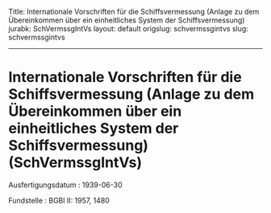 Title: Internationale Vorschriften für die Schiffsvermessung (Anlage zu dem Übereinkommen
  über ein einheitliches System der Schiffsvermessung)
jurabk: SchVermssgIntVs
layout: default
origslug: schvermssgintvs
slug: schvermssgintvs

---

# Internationale Vorschriften für die Schiffsvermessung (Anlage zu dem Übereinkommen über ein einheitliches System der Schiffsvermessung) (SchVermssgIntVs)

Ausfertigungsdatum
:   1939-06-30

Fundstelle
:   BGBl II: 1957, 1480


